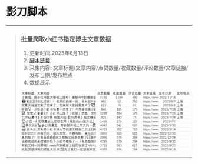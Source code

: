 # 影刀脚本

----

>### 批量爬取小红书指定博主文章数据
> 1. 更新时间:2023年8月13日
> 2. [脚本链接](https://www.winrobot360.com/share/share/?inviteKey=575913ec0afdc3e5)
> 3. 采集内容: 文章标题/文章内容/点赞数量/收藏数量/评论数量/文章链接/发布日期/发布地点
> 4. 数据展示
> 
> ![](/img/2023-08-13-11-42-58.png)
----